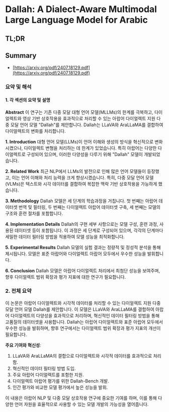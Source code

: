 # Dallah: A Dialect-Aware Multimodal Large Language Model for Arabic
## TL;DR
## Summary
- [https://arxiv.org/pdf/2407.18129.pdf](https://arxiv.org/pdf/2407.18129.pdf)

### 요약 및 해석

#### 1. 각 섹션의 요약 및 설명

**Abstract**
이 연구는 기존 다중 모달 대형 언어 모델(MLLMs)의 한계를 극복하고, 다이얼렉트와 영상 기반 상호작용을 효과적으로 처리할 수 있는 아랍어 다이얼렉트 지원 다중 모달 언어 모델 "Dallah"를 제안합니다. Dallah는 LLaVA와 AraLLaMA를 결합하여 다이얼렉트의 변화를 처리합니다.

**1. Introduction**
대형 언어 모델(LLMs)이 언어 이해와 생성의 방식을 혁신적으로 변화시켰으나, 다이얼렉트 변형을 처리하는 데 한계가 있었습니다. 특히 아랍어는 다양한 다이얼렉트로 구성되어 있으며, 이러한 다양성을 다루기 위해 "Dallah" 모델이 개발되었습니다.

**2. Related Work**
최근 NLP에서 LLMs의 발전으로 인해 많은 언어 모델들이 등장했고, 이는 언어 이해와 처리 능력을 크게 향상시켰습니다. 특히, 다중 모달 언어 모델(VLMs)은 텍스트와 시각 데이터를 결합하여 복잡한 맥락 기반 상호작용을 가능하게 했습니다.

**3. Methodology**
Dallah 모델은 세 단계의 학습과정을 거칩니다. 첫 번째는 아랍어 데이터셋 번역 및 필터링, 두 번째는 다이얼렉트 아랍어 데이터셋 구축, 세 번째는 모델의 구조와 훈련 절차를 포함합니다.

**4. Implementation Details**
Dallah의 구현 세부 사항으로는 모델 구성, 훈련 과정, 사용된 데이터셋 등이 포함됩니다. 이 과정은 세 단계로 구성되어 있으며, 각각의 단계마다 세밀한 데이터 필터링 방법을 적용하여 모델 성능을 최적화합니다.

**5. Experimental Results**
Dallah 모델의 실험 결과는 정량적 및 정성적 분석을 통해 제시됩니다. 모델은 표준 아랍어와 다이얼렉트 아랍어 모두에서 우수한 성능을 발휘합니다.

**6. Conclusion**
Dallah 모델은 아랍어 다이얼렉트 처리에서 최첨단 성능을 보여주며, 향후 다이얼렉트 범위 확장과 평가 지표에 대한 연구가 필요합니다.

### 2. 전체 요약 
이 논문은 아랍어 다이얼렉트와 시각적 데이터를 처리할 수 있는 다이얼렉트 지원 다중 모달 언어 모델 Dallah를 제안합니다. 이 모델은 LLaVA와 AraLLaMA를 결합하여 아랍어 다이얼렉트의 다양성을 효과적으로 처리하며, 혁신적인 데이터 필터링 방법을 통해 고품질의 데이터셋을 사용합니다. Dallah는 아랍어 다이얼렉트와 표준 아랍어 모두에서 우수한 성능을 발휘하며, 향후 연구에서는 다이얼렉트 범위 확장과 평가 지표의 개선이 필요합니다.

**주요 기여와 혁신성**:
1. LLaVA와 AraLLaMA의 결합으로 다이얼렉트와 시각적 데이터를 효과적으로 처리함.
2. 혁신적인 데이터 필터링 방법 도입.
3. 주요 아랍어 다이얼렉트를 포함한 지원.
4. 다이얼렉트 아랍어 평가를 위한 Dallah-Bench 개발.
5. 인간 평가와 비교한 모델 평가에서 높은 성능을 발휘.

이 내용은 아랍어 NLP 및 다중 모달 상호작용 연구에 중요한 기여를 하며, 이를 통해 다양한 언어 자원을 효율적으로 사용할 수 있는 모델 개발의 가능성을 열어줍니다.
